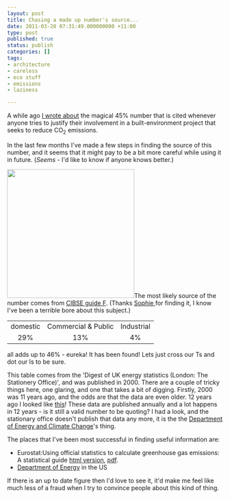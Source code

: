```yaml
---
layout: post
title: Chasing a made up number's source...
date: 2011-03-20 07:31:49.000000000 +11:00
type: post
published: true
status: publish
categories: []
tags:
- architecture
- careless
- eco stuff
- emissions
- laziness

---
```

<p>A while ago <a title="UK emissions attributable to the built environment?" href="http://www.notionparallax.co.uk/wordpress/index.php/2010/04/uk-emissions-attributable-to-the-built-environment/">I wrote about</a> the magical 45% number that is cited whenever anyone tries to justify their involvement in a built-environment project that seeks to reduce CO<sub>2</sub> emissions.</p>
<p>In the last few months I've made a few steps in finding the source of this number, and it seems that it might pay to be a bit more careful while using it in future. (<em>Seems</em> - I'd like to know if anyone knows better.)</p>
<p><img class="size-medium wp-image-609 alignright" title="Total UK delivered energy consumption by sector in 2000" src="{{ site.baseurl }}/assets/guideFpie-297x300.png" alt="" width="297" height="300" />The most likely source of the number comes from <a href="http://www.notionparallax.co.uk/wordpress/wp-content/uploads/2011/03/CIBSE-GUIDE-F-ENERGY-EFFICIENCY-IN-BUILDINGS-2004-.pdf">CIBSE guide F</a>. (Thanks <a href="http://designfordeconstruction.co.uk/">Sophie </a>for finding it, I know I've been a terrible bore about this subject.)</p>
<table>
<tbody>
<tr>
<td style="text-align: center;">domestic</td>
<td style="text-align: center;">Commercial &amp; Public</td>
<td style="text-align: center;">Industrial</td>
</tr>
<tr>
<td style="text-align: center;">29%</td>
<td style="text-align: center;">13%</td>
<td style="text-align: center;">4%</td>
</tr>
</tbody>
</table>
<p>all adds up to 46% - eureka! It has been found! Lets just cross our Ts and dot our Is to be sure.</p>
<p>This table comes from the 'Digest of UK energy statistics (London: The Stationery Office)', and was published in 2000. There are a couple of tricky things here, one glaring, and one that takes a bit of digging. Firstly, 2000 was 11 years ago, and the odds are that the data are even older. 12 years ago I looked like <a title="A young me with long hair" href="http://bit.ly/fsIW6V">this</a>! These data are published annually and a lot happens in 12 years - is it still a valid number to be quoting? I had a look, and the stationary office doesn't publish that data any more, it is the the <a href="http://www.decc.gov.uk/">Department of Energy and Climate Change</a>'s thing.</p>
<p>The places that I've been most successful in finding useful information are:</p>
<ul>
<li>Eurostat:Using official statistics to calculate greenhouse gas emissions: A statistical guide <a href="http://webcache.googleusercontent.com/search?q=cache:0YTPYTEjCDkJ:epp.eurostat.ec.europa.eu/cache/ITY_OFFPUB/KS-31-09-272/EN/KS-31-09-272-EN.PDF+eurostat+how+emissions+are+calculated&amp;cd=2&amp;hl=en&amp;ct=clnk&amp;gl=au&amp;source=www.google.com.au">html version</a>, <a href="http://epp.eurostat.ec.europa.eu/cache/ITY_OFFPUB/KS-31-09-272/EN/KS-31-09-272-EN.PDF">pdf</a>.</li>
<li><a href="http://energy.gov/">Department of Energy</a> in the US</li>
</ul>
<p>If there is an up to date figure then I'd love to see it, it'd make me feel like much less of a fraud when I try to convince people about this kind of thing.</p>
